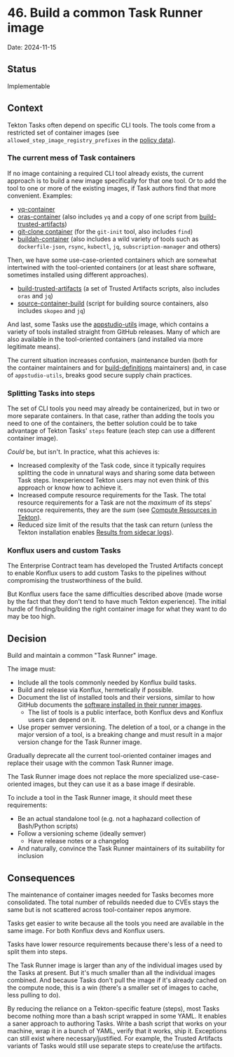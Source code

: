 # 46. Build a common Task Runner image

Date: 2024-11-15

## Status

Implementable

## Context

Tekton Tasks often depend on specific CLI tools.
The tools come from a restricted set of container images
(see `allowed_step_image_registry_prefixes` in the [policy data][rule-data]).

### The current mess of Task containers

If no image containing a required CLI tool already exists, the current approach
is to build a new image specifically for that one tool. Or to add the tool to
one or more of the existing images, if Task authors find that more convenient.
Examples:

* [yq-container]
* [oras-container]
  (also includes `yq` and a copy of one script from [build-trusted-artifacts])
* [git-clone container][git-clone]
  (for the `git-init` tool, also includes `find`)
* [buildah-container]
  (also includes a wild variety of tools such as
  `dockerfile-json`, `rsync`, `kubectl`, `jq`, `subscription-manager` and others)

Then, we have some use-case-oriented containers which are somewhat intertwined
with the tool-oriented containers (or at least share software, sometimes installed
using different approaches).

* [build-trusted-artifacts]
  (a set of Trusted Artifacts scripts, also includes `oras` and `jq`)
* [source-container-build]
  (script for building source containers, also includes `skopeo` and `jq`)

And last, some Tasks use the [appstudio-utils] image, which contains a variety
of tools installed straight from GitHub releases. Many of which are also available
in the tool-oriented containers (and installed via more legitimate means).

The current situation increases confusion, maintenance burden (both for the container
maintainers and for [build-definitions] maintainers) and, in case of `appstudio-utils`,
breaks good secure supply chain practices.

### Splitting Tasks into steps

The set of CLI tools you need may already be containerized, but in two or more separate
containers. In that case, rather than adding the tools you need to one of the containers,
the better solution could be to take advantage of Tekton Tasks' `steps` feature (each
step can use a different container image).

*Could* be, but isn't. In practice, what this achieves is:

* Increased complexity of the Task code, since it typically requires splitting the
  code in unnatural ways and sharing some data between Task steps. Inexperienced
  Tekton users may not even think of this approach or know how to achieve it.
* Increased compute resource requirements for the Task. The total resource requirements
  for a Task are not the *maximum* of its steps' resource requirements, they are
  the *sum* (see [Compute Resources in Tekton][compute-resources-in-tekton]).
* Reduced size limit of the results that the task can return (unless the Tekton
  installation enables [Results from sidecar logs][results-from-sidecar-logs]).

### Konflux users and custom Tasks

The Enterprise Contract team has developed the Trusted Artifacts concept to enable
Konflux users to add custom Tasks to the pipelines without compromising the
trustworthiness of the build.

But Konflux users face the same difficulties described above (made worse by the
fact that they don't tend to have much Tekton experience). The initial hurdle of
finding/building the right container image for what they want to do may be too high.

## Decision

Build and maintain a common "Task Runner" image.

The image must:

* Include all the tools commonly needed by Konflux build tasks.
* Build and release via Konflux, hermetically if possible.
* Document the list of installed tools and their versions, similar to how GitHub
  documents the [software installed in their runner images][github-runner-software].
  * The list of tools is a public interface, both Konflux devs and Konflux users
    can depend on it.
* Use proper semver versioning. The deletion of a tool, or a change in the major
  version of a tool, is a breaking change and must result in a major version change
  for the Task Runner image.

Gradually deprecate all the current tool-oriented container images and replace
their usage with the common Task Runner image.

The Task Runner image does not replace the more specialized use-case-oriented images,
but they can use it as a base image if desirable.

To include a tool in the Task Runner image, it should meet these requirements:

* Be an actual standalone tool (e.g. not a haphazard collection of Bash/Python scripts)
* Follow a versioning scheme (ideally semver)
  * Have release notes or a changelog
* And naturally, convince the Task Runner maintainers of its suitability for inclusion

## Consequences

The maintenance of container images needed for Tasks becomes more consolidated.
The total number of rebuilds needed due to CVEs stays the same but is not scattered
across tool-container repos anymore.

Tasks get easier to write because all the tools you need are available in the same
image. For both Konflux devs and Konflux users.

Tasks have lower resource requirements because there's less of a need to split
them into steps.

The Task Runner image is larger than any of the individual images used by the Tasks
at present. But it's much smaller than all the individual images combined. And
because Tasks don't pull the image if it's already cached on the compute node,
this is a win (there's a smaller set of images to cache, less pulling to do).

By reducing the reliance on a Tekton-specific feature (steps), most Tasks become
nothing more than a bash script wrapped in some YAML. It enables a saner approach
to authoring Tasks. Write a bash script that works on your machine, wrap it in
a bunch of YAML, verify that it works, ship it. Exceptions can still exist where
necessary/justified. For example, the Trusted Artifacts variants of Tasks would
still use separate steps to create/use the artifacts.

<!-- links table -->
[rule-data]: https://github.com/release-engineering/rhtap-ec-policy/blob/main/data/rule_data.yml
[git-clone]: https://github.com/konflux-ci/git-clone/tree/main/Dockerfile
[yq-container]: https://github.com/konflux-ci/yq-container/tree/main/Containerfile
[oras-container]: https://github.com/konflux-ci/oras-container/tree/main/Containerfile
[buildah-container]: https://github.com/konflux-ci/buildah-container/tree/main/Containerfile.task
[build-trusted-artifacts]: https://github.com/konflux-ci/build-trusted-artifacts/tree/main/Containerfile
[source-container-build]: https://github.com/konflux-ci/build-tasks-dockerfiles/blob/main/source-container-build/Dockerfile
[appstudio-utils]: https://github.com/konflux-ci/build-definitions/blob/main/appstudio-utils/Dockerfile
[build-definitions]: https://github.com/konflux-ci/build-definitions
[results-from-sidecar-logs]: https://tekton.dev/docs/pipelines/tasks/#larger-results-using-sidecar-logs
[compute-resources-in-tekton]: https://tekton.dev/docs/pipelines/compute-resources/
[github-runner-software]: https://github.com/actions/runner-images/blob/main/images/ubuntu/Ubuntu2404-Readme.md
